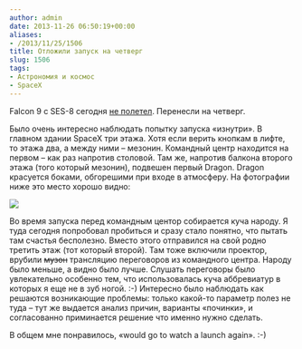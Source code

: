 ```yaml
---
author: admin
date: 2013-11-26 06:50:19+00:00
aliases:
- /2013/11/25/1506
title: Отложили запуск на четверг
slug: 1506
tags:
- Астрономия и космос
- SpaceX
---
```


Falcon 9 c SES-8 сегодня [не полетел](http://www.reddit.com/r/spacex/comments/1rfc17/rspacex_falcon_9_v11_ses8_official_launch/). Перенесли на четверг.

<!--more-->

Было очень интересно наблюдать попытку запуска «изнутри». В главном здании SpaceX три этажа.  Хотя если верить кнопкам в лифте, то этажа два, а между ними – мезонин. Командный центр находится на первом – как раз напротив столовой. Там же, напротив балкона второго этажа (того который мезонин), подвешен первый Dragon. Dragon красуется боками, обгорешими при входе в атмосферу. На фотографии ниже это место хорошо видно: 

[![](/2013/11/img_2531_1-300x200.jpg)](/2013/11/img_2531_1.jpg)

Во время запуска перед командным центор собирается куча народу. Я туда сегодня попробовал пробиться и сразу стало понятно, что пытать там счастья бесполезно. Вместо этого отправился на свой родно третить этаж (тот который второй). Там тоже включили проектор, врубили <del>музон</del> трансляцию переговоров из командного центра. Народу было меньше, а видно было лучше. Слушать переговоры было увлекательно особенно тем, что использовалась куча аббревиатур в которых я еще не в зуб ногой. :-) Интересно было наблюдать как решаются возникающие проблемы: только какой-то параметр полез не туда – тут же выдается анализ причин, варианты «починки», и согласованно приминается решение что именно нужно сделать.

В общем мне понравилось, «would go to watch a launch again». :-)
